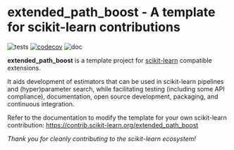 extended_path_boost - A template for scikit-learn contributions
============================================================

![tests](https://github.com/scikit-learn-contrib/extended_path_boost/actions/workflows/python-app.yml/badge.svg)
[![codecov](https://codecov.io/gh/scikit-learn-contrib/extended_path_boost/graph/badge.svg?token=L0XPWwoPLw)](https://codecov.io/gh/scikit-learn-contrib/extended_path_boost)
![doc](https://github.com/scikit-learn-contrib/extended_path_boost/actions/workflows/deploy-gh-pages.yml/badge.svg)

**extended_path_boost** is a template project for [scikit-learn](https://scikit-learn.org)
compatible extensions.

It aids development of estimators that can be used in scikit-learn pipelines and
(hyper)parameter search, while facilitating testing (including some API compliance),
documentation, open source development, packaging, and continuous integration.

Refer to the documentation to modify the template for your own scikit-learn
contribution: https://contrib.scikit-learn.org/extended_path_boost

*Thank you for cleanly contributing to the scikit-learn ecosystem!*
